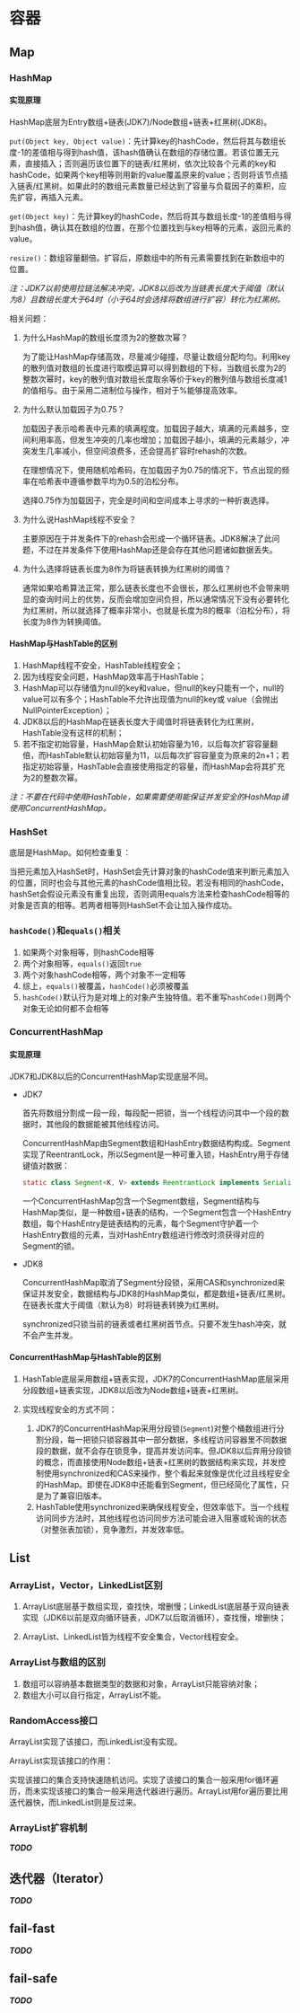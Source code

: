 # 容器

## Map

### HashMap

#### 实现原理

HashMap底层为Entry数组+链表(JDK7)/Node数组+链表+红黑树(JDK8)。

`put(Object key, Object value)`：先计算key的hashCode，然后将其与数组长度-1的差值相与得到hash值，该hash值确认在数组的存储位置。若该位置无元素，直接插入；否则遍历该位置下的链表/红黑树，依次比较各个元素的key和hashCode，如果两个key相等则用新的value覆盖原来的value；否则将该节点插入链表/红黑树。如果此时的数组元素数量已经达到了容量与负载因子的乘积，应先扩容，再插入元素。

`get(Object key)`：先计算key的hashCode，然后将其与数组长度-1的差值相与得到hash值，确认其在数组的位置，在那个位置找到与key相等的元素，返回元素的value。

`resize()`：数组容量翻倍。扩容后，原数组中的所有元素需要找到在新数组中的位置。

_注：JDK7以前使用拉链法解决冲突，JDK8以后改为当链表长度大于阈值（默认为8）且数组长度大于64时（小于64时会选择将数组进行扩容）转化为红黑树。_

相关问题：

1. 为什么HashMap的数组长度须为2的整数次幂？

    为了能让HashMap存储高效，尽量减少碰撞，尽量让数组分配均匀。利用key的散列值对数组的长度进行取模运算可以得到数组的下标，当数组长度为2的整数次幂时，key的散列值对数组长度取余等价于key的散列值与数组长度减1的值相与。由于采用二进制位与操作，相对于%能够提高效率。

2. 为什么默认加载因子为0.75？

    加载因子表示哈希表中元素的填满程度。加载因子越大，填满的元素越多，空间利用率高，但发生冲突的几率也增加；加载因子越小，填满的元素越少，冲突发生几率减小，但空间浪费多，还会提高扩容时rehash的次数。

    在理想情况下，使用随机哈希码，在加载因子为0.75的情况下，节点出现的频率在哈希表中遵循参数平均为0.5的泊松分布。

    选择0.75作为加载因子，完全是时间和空间成本上寻求的一种折衷选择。

3. 为什么说HashMap线程不安全？

    主要原因在于并发条件下的rehash会形成一个循环链表。JDK8解决了此问题，不过在并发条件下使用HashMap还是会存在其他问题诸如数据丢失。

4. 为什么选择将链表长度为8作为将链表转换为红黑树的阈值？

    通常如果哈希算法正常，那么链表长度也不会很长，那么红黑树也不会带来明显的查询时间上的优势，反而会增加空间负担，所以通常情况下没有必要转化为红黑树，所以就选择了概率非常小，也就是长度为8的概率（泊松分布），将长度为8作为转换阈值。

#### HashMap与HashTable的区别

1. HashMap线程不安全，HashTable线程安全；
2. 因为线程安全问题，HashMap效率高于HashTable；
3. HashMap可以存储值为null的key和value，但null的key只能有一个，null的value可以有多个；HashTable不允许出现值为null的key或
value（会抛出NullPointerException）；
4. JDK8以后的HashMap在链表长度大于阈值时将链表转化为红黑树，HashTable没有这样的机制；
5. 若不指定初始容量，HashMap会默认初始容量为16，以后每次扩容容量翻倍，而HashTable默认初始容量为11，以后每次扩容容量变为原来的2n+1；若指定初始容量，HashTable会直接使用指定的容量，而HashMap会将其扩充为2的整数次幂。

_注：不要在代码中使用HashTable，如果需要使用能保证并发安全的HashMap请使用ConcurrentHashMap。_

### HashSet

底层是HashMap。如何检查重复：

当把元素加入HashSet时，HashSet会先计算对象的hashCode值来判断元素加入的位置，同时也会与其他元素的hashCode值相比较。若没有相同的hashCode，hashSet会假设元素没有重复出现，否则调用equals方法来检查hashCode相等的对象是否真的相等。若两者相等则HashSet不会让加入操作成功。

### `hashCode()`和`equals()`相关

1. 如果两个对象相等，则hashCode相等
2. 两个对象相等，`equals()`返回`true`
3. 两个对象hashCode相等，两个对象不一定相等
4. 综上，`equals()`被覆盖，`hashCode()`必须被覆盖
5. `hashCode()`默认行为是对堆上的对象产生独特值。若不重写`hashCode()`则两个对象无论如何都不会相等

### ConcurrentHashMap

#### 实现原理

JDK7和JDK8以后的ConcurrentHashMap实现底层不同。

- JDK7

    首先将数组分割成一段一段，每段配一把锁，当一个线程访问其中一个段的数据时，其他段的数据能被其他线程访问。

    ConcurrentHashMap由Segment数组和HashEntry数据结构构成。Segment实现了ReentrantLock，所以Segment是一种可重入锁，HashEntry用于存储键值对数据：

    ```java
    static class Segment<K, V> extends ReentrantLock implements Serializable {}
    ```

    一个ConcurrentHashMap包含一个Segment数组，Segment结构与HashMap类似，是一种数组+链表的结构，一个Segment包含一个HashEntry数组，每个HashEntry是链表结构的元素，每个Segment守护着一个HashEntry数组的元素，当对HashEntry数组进行修改时须获得对应的Segment的锁。

- JDK8

    ConcurrentHashMap取消了Segment分段锁，采用CAS和synchronized来保证并发安全，数据结构与JDK8的HashMap类似，都是数组+链表/红黑树。在链表长度大于阈值（默认为8）时将链表转换为红黑树。

    synchronized只锁当前的链表或者红黑树首节点。只要不发生hash冲突，就不会产生并发。

#### ConcurrentHashMap与HashTable的区别

1. HashTable底层采用数组+链表实现，JDK7的ConcurrentHashMap底层采用分段数组+链表实现，JDK8以后改为Node数组+链表+红黑树。

2. 实现线程安全的方式不同：

    1. JDK7的ConcurrentHashMap采用分段锁(`Segment`)对整个桶数组进行分割分段，每一把锁只锁容器其中一部分数据，多线程访问容器里不同数据段的数据，就不会存在锁竞争，提高并发访问率。但JDK8以后弃用分段锁的概念，而直接使用Node数组+链表+红黑树的数据结构来实现，并发控制使用synchronized和CAS来操作，整个看起来就像是优化过且线程安全的HashMap。即使在JDK8中还能看到Segment，但已经简化了属性，只是为了兼容旧版本。
    2. HashTable使用synchronized来确保线程安全，但效率低下。当一个线程访问同步方法时，其他线程也访问同步方法可能会进入阻塞或轮询的状态（对整张表加锁），竞争激烈，并发效率低。

## List

### ArrayList，Vector，LinkedList区别

1. ArrayList底层基于数组实现，查找快，增删慢；LinkedList底层基于双向链表实现（JDK6以前是双向循环链表，JDK7以后取消循环），查找慢，增删快；

2. ArrayList、LinkedList皆为线程不安全集合，Vector线程安全。

### ArrayList与数组的区别

1. 数组可以容纳基本数据类型的数据和对象，ArrayList只能容纳对象；
2. 数组大小可以自行指定，ArrayList不能。

### RandomAccess接口

ArrayList实现了该接口，而LinkedList没有实现。

ArrayList实现该接口的作用：

实现该接口的集合支持快速随机访问。实现了该接口的集合一般采用for循环遍历，而未实现该接口的集合一般采用迭代器进行遍历。ArrayList用for遍历要比用迭代器快，而LinkedList则是反过来。

### ArrayList扩容机制

***TODO***

## 迭代器（Iterator）

***TODO***

## fail-fast

***TODO***

## fail-safe

***TODO***